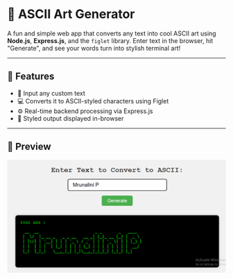 # 🎨 ASCII Art Generator

A fun and simple web app that converts any text into cool ASCII art using **Node.js**, **Express.js**, and the `figlet` library. Enter text in the browser, hit "Generate", and see your words turn into stylish terminal art!

---

## 🌟 Features

- 🔡 Input any custom text
- 💻 Converts it to ASCII-styled characters using Figlet
- ⚙️ Real-time backend processing via Express.js
- 🎨 Styled output displayed in-browser

---
## 🌟 Preview
<p align="center">
  <img src="./output.png" alt="ASCII Art Generator Preview" width="600"/>
</p>
